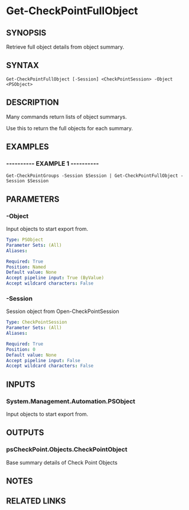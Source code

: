 # Get-CheckPointFullObject

## SYNOPSIS
Retrieve full object details from object summary.

## SYNTAX

```
Get-CheckPointFullObject [-Session] <CheckPointSession> -Object <PSObject>
```

## DESCRIPTION
Many commands return lists of object summarys.

Use this to return the full objects for each summary.

## EXAMPLES

### ----------  EXAMPLE 1  ----------
```
Get-CheckPointGroups -Session $Session | Get-CheckPointFullObject -Session $Session
```

## PARAMETERS

### -Object
Input objects to start export from.

```yaml
Type: PSObject
Parameter Sets: (All)
Aliases: 

Required: True
Position: Named
Default value: None
Accept pipeline input: True (ByValue)
Accept wildcard characters: False
```

### -Session
Session object from Open-CheckPointSession

```yaml
Type: CheckPointSession
Parameter Sets: (All)
Aliases: 

Required: True
Position: 0
Default value: None
Accept pipeline input: False
Accept wildcard characters: False
```

## INPUTS

### System.Management.Automation.PSObject
Input objects to start export from.

## OUTPUTS

### psCheckPoint.Objects.CheckPointObject
Base summary details of Check Point Objects

## NOTES

## RELATED LINKS

